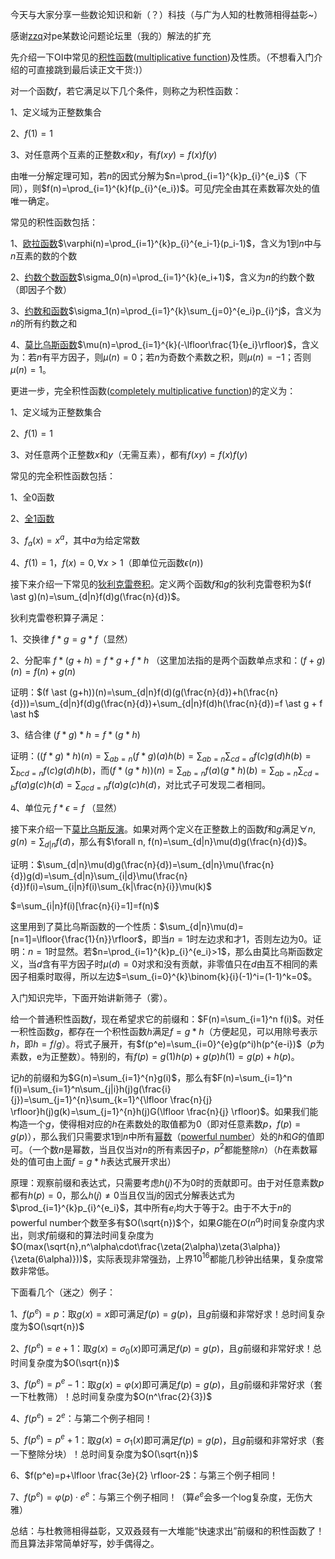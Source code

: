 今天与大家分享一些数论知识和新（？）科技（与广为人知的杜教筛相得益彰~）

感谢[zzq](https://www.cnblogs.com/zzqsblog/p/9904271.html)对pe某数论问题论坛里（我的）解法的扩充

先介绍一下OI中常见的[积性函数](https://zh.wikipedia.org/wiki/積性函數)([multiplicative function](https://en.wikipedia.org/wiki/Multiplicative_function))及性质。（不想看入门介绍的可直接跳到最后读正文干货:)）

对一个函数$f$，若它满足以下几个条件，则称之为积性函数：

1、定义域为正整数集合

2、$f(1)=1$

3、对任意两个互素的正整数$x$和$y$，有$f(xy)=f(x)f(y)$

由唯一分解定理可知，若$n$的因式分解为$n=\prod_{i=1}^{k}p_{i}^{e_i}$（下同），则$f(n)=\prod_{i=1}^{k}f(p_{i}^{e_i})$。可见$f$完全由其在素数幂次处的值唯一确定。

常见的积性函数包括：

1、[欧拉函数](https://en.wikipedia.org/wiki/Euler%27s_totient_function)$\varphi(n)=\prod_{i=1}^{k}p_{i}^{e_i-1}(p_i-1)$，含义为$1$到$n$中与$n$互素的数的个数

2、[约数个数函数](https://en.wikipedia.org/wiki/Divisor_function)$\sigma_0(n)=\prod_{i=1}^{k}(e_i+1)$，含义为$n$的约数个数（即因子个数）

3、[约数和函数](https://en.wikipedia.org/wiki/Divisor_function)$\sigma_1(n)=\prod_{i=1}^{k}\sum_{j=0}^{e_i}p_{i}^j$，含义为$n$的所有约数之和

4、[莫比乌斯函数](https://en.wikipedia.org/wiki/M%C3%B6bius_function)$\mu(n)=\prod_{i=1}^{k}(-\lfloor\frac{1}{e_i}\rfloor)$，含义为：若$n$有平方因子，则$\mu(n)=0$；若$n$为奇数个素数之积，则$\mu(n)=-1$；否则$\mu(n)=1$。

更进一步，完全积性函数([completely multiplicative function](https://en.wikipedia.org/wiki/Completely_multiplicative_function))的定义为：

1、定义域为正整数集合

2、$f(1)=1$

3、对任意两个正整数$x$和$y$（无需互素），都有$f(xy)=f(x)f(y)$

常见的完全积性函数包括：

1、全0函数

2、[全1函数](https://en.wikipedia.org/wiki/Identity_function)

3、$f_a(x)=x^a$，其中$a$为给定常数

4、$f(1)=1，f(x)=0, \forall x>1$（即单位元函数$\epsilon(n)$)





接下来介绍一下常见的[狄利克雷卷积](https://en.wikipedia.org/wiki/Dirichlet_convolution)。定义两个函数$f$和$g$的狄利克雷卷积为$(f \ast g)(n)=\sum_{d|n}f(d)g(\frac{n}{d})$。

狄利克雷卷积算子满足：

1、交换律 $f \ast g = g \ast f$（显然）

2、分配率 $f \ast (g+h)=f \ast g + f \ast h$ （这里加法指的是两个函数单点求和：$(f+g)(n)=f(n)+g(n)$

证明：$(f \ast (g+h))(n)=\sum_{d|n}f(d)(g(\frac{n}{d})+h(\frac{n}{d}))=\sum_{d|n}f(d)g(\frac{n}{d})+\sum_{d|n}f(d)h(\frac{n}{d})=f \ast g + f \ast h$

3、结合律 $(f \ast g) \ast h = f \ast (g \ast h)$

证明：$((f \ast g) \ast h)(n)=\sum_{ab=n}(f \ast g)(a)h(b)=\sum_{ab=n}\sum_{cd=a}f(c)g(d)h(b)=\sum_{bcd=n}f(c)g(d)h(b)$，而$(f \ast (g \ast h))(n)=\sum_{ab=n}f(a)(g \ast h)(b)=\sum_{ab=n}\sum_{cd=b}f(a)g(c)h(d)=\sum_{acd=n}f(a)g(c)h(d)$，对比式子可发现二者相同。

4、单位元 $f \ast \epsilon = f$ （显然）





接下来介绍一下[莫比乌斯反演](https://en.wikipedia.org/wiki/M%C3%B6bius_inversion_formula)。如果对两个定义在正整数上的函数$f$和$g$满足$\forall n,g(n)=\sum_{d|n}f(d)$，那么有$\forall n, f(n)=\sum_{d|n}\mu(d)g(\frac{n}{d})$。

证明：$\sum_{d|n}\mu(d)g(\frac{n}{d})=\sum_{d|n}\mu(\frac{n}{d})g(d)=\sum_{d|n}\sum_{i|d}\mu(\frac{n}{d})f(i)=\sum_{i|n}f(i)\sum_{k|\frac{n}{i}}\mu(k)$

$=\sum_{i|n}f(i)[\frac{n}{i}=1]=f(n)$

这里用到了莫比乌斯函数的一个性质：$\sum_{d|n}\mu(d)=[n=1]=\lfloor{\frac{1}{n}}\rfloor$，即当$n=1$时左边求和才$1$，否则左边为$0$。证明：$n=1$时显然。若$n=\prod_{i=1}^{k}p_{i}^{e_i}>1$，那么由莫比乌斯函数定义，当$d$含有平方因子时$\mu(d)=0$对求和没有贡献，非零值只在$d$由互不相同的素因子相乘时取得，所以左边$=\sum_{i=0}^{k}\binom{k}{i}(-1)^i=(1-1)^k=0$。



入门知识完毕，下面开始讲新筛子（雾）。

给一个普通积性函数$f$，现在希望求它的前缀和：$F(n)=\sum_{i=1}^n f(i)$。对任一积性函数$g$，都存在一个积性函数$h$满足$f=g \ast h$（方便起见，可以用除号表示$h$，即$h=f/g$）。将式子展开，有$f(p^e)=\sum_{i=0}^{e}g(p^i)h(p^{e-i})$（$p$为素数，e为正整数）。特别的，有$f(p)=g(1)h(p)+g(p)h(1)=g(p)+h(p)$。

记$h$的前缀和为$G(n)=\sum_{i=1}^{n}g(i)$，那么有$F(n)=\sum_{i=1}^n f(i)=\sum_{i=1}^n\sum_{j|i}h(j)g(\frac{i}{j})=\sum_{j=1}^{n}\sum_{k=1}^{\lfloor \frac{n}{j} \rfloor}h(j)g(k)=\sum_{j=1}^{n}h(j)G(\lfloor \frac{n}{j} \rfloor)$。如果我们能构造一个$g$，使得相对应的$h$在素数处的取值都为$0$（即对任意素数$p$，$f(p)=g(p)$），那么我们只需要求$1$到$n$中所有[幂数](https://zh.wikipedia.org/wiki/%E5%86%AA%E6%95%B8)（[powerful number](https://en.wikipedia.org/wiki/Powerful_number)）处的$h$和$G$的值即可。（一个数$n$是幂数，当且仅当对$n$的所有素因子$p$，$p^2$都能整除$n$）（$h$在素数幂处的值可由上面$f=g \ast h$表达式展开求出）

原理：观察前缀和表达式，只需要考虑$h(j)$不为0时的贡献即可。由于对任意素数$p$都有$h(p)=0$，那么$h(j)\neq 0$当且仅当$j$的因式分解表达式为$\prod_{i=1}^{k}p_{i}^{e_i}$，其中所有$e_i$均大于等于$2$。由于不大于$n$的powerful number个数至多有$O(\sqrt{n})$个，如果$G$能在$O(n^\alpha)$时间复杂度内求出，则求$f$前缀和的算法时间复杂度为$O(max(\sqrt{n},n^\alpha\cdot\frac{\zeta(2\alpha)\zeta(3\alpha)}{\zeta(6\alpha)}))$，实际表现非常强劲，上界$10^{16}$都能几秒钟出结果，复杂度常数非常低。

下面看几个（迷之）例子：

1、$f(p^e)=p$：取$g(x)=x$即可满足$f(p)=g(p)$，且$g$前缀和非常好求！总时间复杂度为$O(\sqrt{n})$

2、$f(p^e)=e+1$：取$g(x)=\sigma_0(x)$即可满足$f(p)=g(p)$，且$g$前缀和非常好求！总时间复杂度为$O(\sqrt{n})$

3、$f(p^e)=p^e-1$：取$g(x)=\varphi(x)$即可满足$f(p)=g(p)$，且$g$前缀和非常好求（套一下杜教筛）！总时间复杂度为$O(n^\frac{2}{3})$

4、$f(p^e)=2^e$：与第二个例子相同！

5、$f(p^e)=p^e+1$：取$g(x)=\sigma_1(x)$即可满足$f(p)=g(p)$，且$g$前缀和非常好求（套一下整除分块）！总时间复杂度为$O(\sqrt{n})$

6、$f(p^e)=p+\lfloor \frac{3e}{2} \rfloor-2$：与第三个例子相同！

7、$f(p^e)=\varphi(p) \cdot e^e$：与第三个例子相同！（算$e^e$会多一个log复杂度，无伤大雅）



总结：与杜教筛相得益彰，又双叒叕有一大堆能“快速求出”前缀和的积性函数了！而且算法非常简单好写，妙手偶得之。

